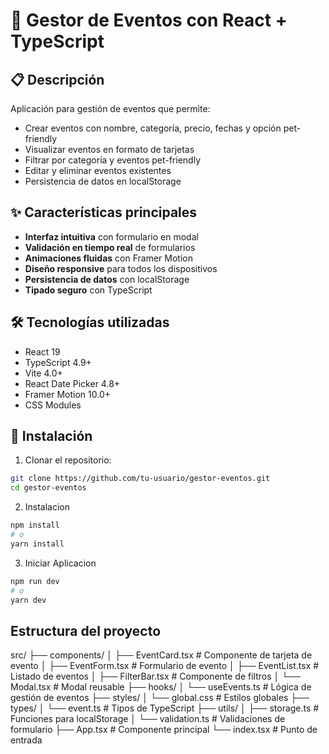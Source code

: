 # 🎉 Gestor de Eventos con React + TypeScript

## 📋 Descripción

Aplicación para gestión de eventos que permite:
- Crear eventos con nombre, categoría, precio, fechas y opción pet-friendly
- Visualizar eventos en formato de tarjetas
- Filtrar por categoría y eventos pet-friendly
- Editar y eliminar eventos existentes
- Persistencia de datos en localStorage

## ✨ Características principales

- **Interfaz intuitiva** con formulario en modal
- **Validación en tiempo real** de formularios
- **Animaciones fluidas** con Framer Motion
- **Diseño responsive** para todos los dispositivos
- **Persistencia de datos** con localStorage
- **Tipado seguro** con TypeScript

## 🛠 Tecnologías utilizadas

- React 19
- TypeScript 4.9+
- Vite 4.0+
- React Date Picker 4.8+
- Framer Motion 10.0+
- CSS Modules

## 🚀 Instalación

1. Clonar el repositorio:
```bash
git clone https://github.com/tu-usuario/gestor-eventos.git
cd gestor-eventos
```

2. Instalacion
```bash
npm install
# o
yarn install
```

3. Iniciar Aplicacion
```bash
npm run dev
# o
yarn dev
```
## Estructura del proyecto

src/
├── components/
│   ├── EventCard.tsx      # Componente de tarjeta de evento
│   ├── EventForm.tsx      # Formulario de evento
│   ├── EventList.tsx      # Listado de eventos
│   ├── FilterBar.tsx      # Componente de filtros
│   └── Modal.tsx          # Modal reusable
├── hooks/
│   └── useEvents.ts       # Lógica de gestión de eventos
├── styles/
│   └── global.css         # Estilos globales
├── types/
│   └── event.ts           # Tipos de TypeScript
├── utils/
│   ├── storage.ts         # Funciones para localStorage
│   └── validation.ts      # Validaciones de formulario
├── App.tsx                # Componente principal
└── index.tsx               # Punto de entrada

